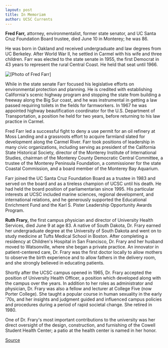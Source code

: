 ```yaml
---
layout: post
title: In Memoriam
author: UCSC Currents
---
```


**Fred Farr,** attorney, environmentalist, former state senator, and UC Santa Cruz Foundation Board trustee, died June 10 in Monterey; he was 86.

He was born in Oakland and received undergraduate and law degrees from UC Berkeley. After World War II, he settled in Carmel with his wife and three children. Farr was elected to the state senate in 1955, the first Democrat in 43 years to represent the rural Central Coast. He held that seat until 1966.

![\[Photo of Fred Farr\]][2]

While in the state senate Farr focused his legislative efforts on environmental protection and planning. He is credited with establishing California's scenic highway program and stopping the state from building a freeway along the Big Sur coast, and he was instrumentaI in getting a law passed requiring toilets in the fields for farmworkers. In 1967 he was appointed highway beautification coordinator for the U.S. Department of Transportation, a position he held for two years, before returning to his law practice in Carmel.

Fred Farr led a successful fight to deny a use permit for an oil refinery at Moss Landing and a grassroots effort to acquire farmland slated for development along the Carmel River. Farr took positions of leadership in many civic organizations, including serving as president of the California State Historical Society, director of the Monterey Institute of International Studies, chairman of the Monterey County Democratic Central Committee, a trustee of the Monterey Peninsula Foundation, a commissioner for the state Coastal Commission, and a board member of the Monterey Bay Aquarium.

Farr joined the UC Santa Cruz Foundation Board as a trustee in 1983 and served on the board and as a tireless champion of UCSC until his death. He had held the board position of parliamentarian since 1995. His particular interests at UCSC included marine sciences, regional development, and international relations, and he generously supported the Educational Enrichment Fund and the Karl S. Pister Leadership Opportunity Awards Program.

**Ruth Frary,** the first campus physician and director of University Health Services, died June 9 at age 83. A native of South Dakota, Dr. Frary earned her undergraduate degree at the University of South Dakota and went on to study medicine at Tufts Medical School in Boston. After completing a residency at Children's Hospital in San Francisco, Dr. Frary and her husband moved to Watsonville, where she began a private practice. An innovator in patient-centered care, Dr. Frary was the first doctor locally to allow mothers to observe the birth experience and to allow fathers in the delivery room, and she strongly believed in educating patients.

Shortly after the UCSC campus opened in 1965, Dr. Frary accepted the position of University Health Officer, a position which developed along with the campus over the years. In addition to her roles as administrator and physician, Dr. Frary was also a fellow and lecturer at College Five (now Porter College). She taught a popular course in human sexuality in the early '70s, and her insights and judgment guided and influenced campus policies and procedures during a period of rapid societal change. She retired in 1980.

One of Dr. Frary's most important contributions to the university was her direct oversight of the design, construction, and furnishing of the Cowell Student Health Center; a patio at the health center is named in her honor.

[2]: http://www1.ucsc.edu/oncampus/art/fred.farr.gif

[Source](http://www1.ucsc.edu/oncampus/currents/97-06-23/inmemoriam.htm "Permalink to Fred Farr; Ruth Frary: 06-23-97")
